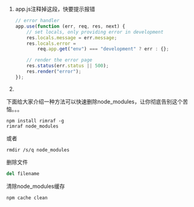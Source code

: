 1. app.js注释掉这段，快要提示报错

   ```js
   // error handler
   app.use(function (err, req, res, next) {
       // set locals, only providing error in development
       res.locals.message = err.message;
       res.locals.error =
           req.app.get("env") === "development" ? err : {};
   
       // render the error page
       res.status(err.status || 500);
       res.render("error");
   });
   ```

2. 

下面给大家介绍一种方法可以快速删除node_modules，让你彻底告别这个苦恼。。。

```undefined
npm install rimraf -g
rimraf node_modules
```

或者

```undefined
rmdir /s/q node_modules
```

删除文件

```python
del filename
```

清除node_modules缓存

```undefined
npm cache clean
```

